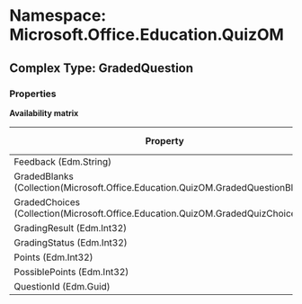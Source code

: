 # Namespace: Microsoft.Office.Education.QuizOM

## Complex Type: GradedQuestion

### Properties

**Availability matrix**

Property | SPO | SP 2019 | SP 2016 | SP 2013
----------|:---:|:-------:|:-------:|:-------:
Feedback (Edm.String) | ❌ | ❌ | ❌ | ✅
GradedBlanks (Collection(Microsoft.Office.Education.QuizOM.GradedQuestionBlank)) | ❌ | ❌ | ❌ | ✅
GradedChoices (Collection(Microsoft.Office.Education.QuizOM.GradedQuizChoice)) | ❌ | ❌ | ❌ | ✅
GradingResult (Edm.Int32) | ❌ | ❌ | ❌ | ✅
GradingStatus (Edm.Int32) | ❌ | ❌ | ❌ | ✅
Points (Edm.Int32) | ❌ | ❌ | ❌ | ✅
PossiblePoints (Edm.Int32) | ❌ | ❌ | ❌ | ✅
QuestionId (Edm.Guid) | ❌ | ❌ | ❌ | ✅